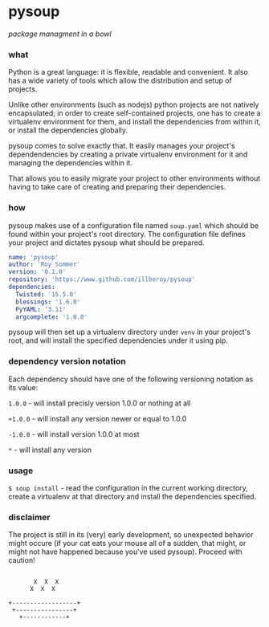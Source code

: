 # pysoup
*package managment in a bowl*

### what

Python is a great language: it is flexible, readable and convenient. It also has a wide variety of tools which allow the distribution and setup of projects.

Unlike other environments (such as nodejs) python projects are not natively encapsulated; in order to create self-contained projects, one has to create a virtualenv environment for them, and install the dependencies from within it, or install the dependencies globally.

pysoup comes to solve exactly that. It easily manages your project's dependendencies by creating a private virtualenv environment for it and managing the dependencies within it.

That allows you to easily migrate your project to other environments without having to take care of creating and preparing their dependencies.

### how

pysoup makes use of a configuration file named `soup.yaml` which should be found within your project's root directory. The configuration file defines your project and dictates pysoup what should be prepared.

```yaml
name: 'pysoup'
author: 'Roy Sommer'
version: '0.1.0'
repository: 'https://www.github.com/illberoy/pysoup'
dependencies:
  Twisted: '15.5.0'
  blessings: '1.6.0'
  PyYAML: '3.11'
  argcomplete: '1.0.0'
```

pysoup will then set up a virtualenv directory under `venv` in your project's root, and will install the specified dependencies under it using pip.

### dependency version notation

Each dependency should have one of the following versioning notation as its value:

`1.0.0` - will install precisly version 1.0.0 or nothing at all

`+1.0.0` - will install any version newer or equal to 1.0.0

`-1.0.0` - will install version 1.0.0 at most

`*` - will install any version

### usage

`$ soup install` - read the configuration in the current working directory, create a virtualenv at that directory and install the dependencies specified.

### disclaimer

The project is still in its (very) early development, so unexpected behavior might occure (if your cat eats your mouse all of a sudden, that might, or might not have happened because you've used pysoup). Proceed with caution!

```

       X  X  X
      X  X  X

+------------------+
 +----------------+
   +------------+
   
```
